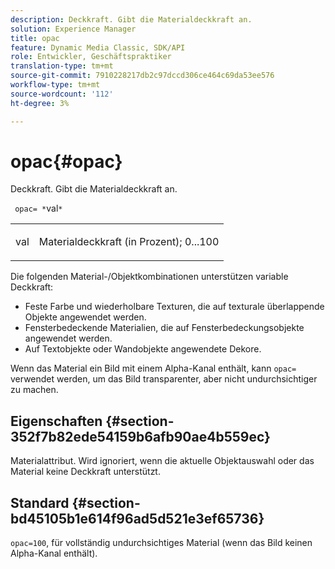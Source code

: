 ```yaml
---
description: Deckkraft. Gibt die Materialdeckkraft an.
solution: Experience Manager
title: opac
feature: Dynamic Media Classic, SDK/API
role: Entwickler, Geschäftspraktiker
translation-type: tm+mt
source-git-commit: 7910228217db2c97dccd306ce464c69da53ee576
workflow-type: tm+mt
source-wordcount: '112'
ht-degree: 3%

---
```



# opac{#opac}

Deckkraft. Gibt die Materialdeckkraft an.

` opac= *`val`*`

<table id="simpletable_6AB8CD75F526469FBC9FEAE049792EF2"> 
 <tr class="strow"> 
  <td class="stentry"> <p> <span class="varname"> val  </span> </p> </td> 
  <td class="stentry"> <p>Materialdeckkraft (in Prozent); 0...100 </p> </td> 
 </tr> 
</table>

Die folgenden Material-/Objektkombinationen unterstützen variable Deckkraft:

* Feste Farbe und wiederholbare Texturen, die auf texturale überlappende Objekte angewendet werden.
* Fensterbedeckende Materialien, die auf Fensterbedeckungsobjekte angewendet werden.
* Auf Textobjekte oder Wandobjekte angewendete Dekore.

Wenn das Material ein Bild mit einem Alpha-Kanal enthält, kann `opac=` verwendet werden, um das Bild transparenter, aber nicht undurchsichtiger zu machen.

## Eigenschaften {#section-352f7b82ede54159b6afb90ae4b559ec}

Materialattribut. Wird ignoriert, wenn die aktuelle Objektauswahl oder das Material keine Deckkraft unterstützt.

## Standard {#section-bd45105b1e614f96ad5d521e3ef65736}

`opac=100`, für vollständig undurchsichtiges Material (wenn das Bild keinen Alpha-Kanal enthält).
